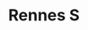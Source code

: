 ---
title: Rennes S
date: 
draft: false

# descripcion
description : Corazón chico

materials: Plata 925

color: Cristal

dimensions: 2cm (largo)

code: 01-10-0063

type: "Aros"

categories: []

price: $7.590,00

price_eftvo: $6.450,00

# Images
# first image will be shown in the product page
images:
  # - image: "images/path_to_image"
  # La ubicacion de las imagenes es imagenes/Aros/Aros.Cristal Swarovski/01-10-0063-rennes-s
  - image: "./images/aros/cristal_swarovski/01-10-0063-corazon-chico_a.JPG"
  - image: "./images/aros/cristal_swarovski/01-10-0063-corazon-chico_b.JPG"
---